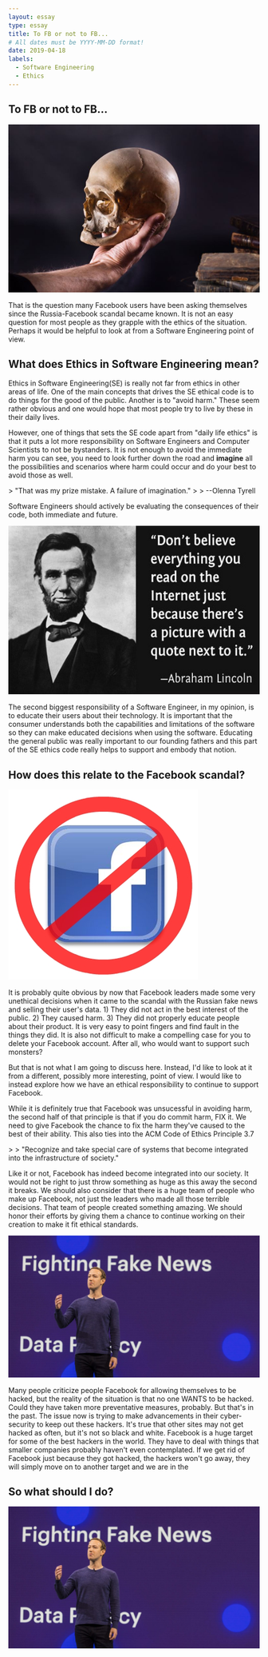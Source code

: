 ```yaml
---
layout: essay
type: essay
title: To FB or not to FB...
# All dates must be YYYY-MM-DD format!
date: 2019-04-18
labels:
  - Software Engineering
  - Ethics
---
```


## To FB or not to FB...
<img class="ui small left rounded floated image" src="../images/to-be-or-not.jpg">

<p>
That is the question many Facebook users have been asking themselves since the Russia-Facebook scandal became known.  It is not an easy question for most people as they grapple with the ethics of the situation.  Perhaps it would be helpful to look at from a Software Engineering point of view.
</p> 

## What does Ethics in Software Engineering mean? 

<p>
Ethics in Software Engineering(SE) is really not far from ethics in other areas of life.  One of the main concepts that drives the SE ethical code is to do things for the good of the public.  Another is to "avoid harm."  These seem rather obvious and one would hope that most people try to live by these in their daily lives.
</p>
<p>
However, one of things that sets the SE code apart from "daily life ethics" is that it puts a lot more responsibility on Software Engineers and Computer Scientists to not be bystanders.  It is not enough to avoid the immediate harm you can see, you need to look further down the road and <b>imagine</b> all the possibilities and scenarios where harm could occur and do your best to avoid those as well.  
</p>
> "That was my prize mistake. A failure of imagination."
> > --Olenna Tyrell
<p>
Software Engineers should actively be evaluating the consequences of their code, both immediate and future.  
</p>
<img class="ui small right rounded floated image" src="../images/abe-lincoln-internet.jpeg">
<p>
The second biggest responsibility of a Software Engineer, in my opinion, is to educate their users about their technology.  It is important that the consumer understands both the capabilities and limitations of the software so they can make educated decisions when using the software.  Educating the general public was really important to our founding fathers and this part of the SE ethics code really helps to support and embody that notion.
</p>


## How does this relate to the Facebook scandal?

<img class="ui small left circular floated image" src="../images/no-fb.jpg">
<p>
It is probably quite obvious by now that Facebook leaders made some very unethical decisions when it came to the scandal with the Russian fake news and selling their user's data.  1) They did not act in the best interest of the public. 2) They caused harm. 3) They did not properly educate people about their product.  It is very easy to point fingers and find fault in the things they did.  It is also not difficult to make a compelling case for you to delete your Facebook account.  After all, who would want to support such monsters?  
</p>
<p>
But that is not what I am going to discuss here.  Instead, I'd like to look at it from a different, possibly more interesting, point of view.  I would like to instead explore how we have an ethical responsibility to continue to support Facebook.
</p>
<p>
While it is definitely true that Facebook was unsucessful in avoiding harm, the second half of that principle is that if you do commit harm, FIX it.  We need to give Facebook the chance to fix the harm they've caused to the best of their ability.  This also ties into the ACM Code of Ethics Principle 3.7
</p>
> > "Recognize and take special care of systems that become integrated into the infrastructure of society."
<p>
Like it or not, Facebook has indeed become integrated into our society.  It would not be right to just throw something as huge as this away the second it breaks.  We should also consider that there is a huge team of people who make up Facebook, not just the leaders who made all those terrible decisions.  That team of people created something amazing.  We should honor their efforts by giving them a chance to continue working on their creation to make it fit ethical standards.
</p>
<img class="ui small left rounded floated image" src="../images/mz-fake-news.jpg">
<p>
Many people criticize people Facebook for allowing themselves to be hacked, but the reality of the situation is that no one WANTS to be hacked.  Could they have taken more preventative measures, probably.  But that's in the past.  The issue now is trying to make advancements in their cyber-security to keep out these hackers.  It's true that other sites may not get hacked as often, but it's not so black and white.  Facebook is a huge target for some of the best hackers in the world.  They have to deal with things that smaller companies probably haven't even contemplated.  If we get rid of Facebook just because they got hacked, the hackers won't go away, they will simply move on to another target and we are in the 
</p>


## So what should I do?


<img class="ui small left rounded floated image" src="../images/mz-fake-news.jpg">


